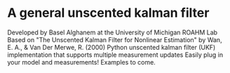# A general unscented kalman filter
Developed by Basel Alghanem at the University of Michigan ROAHM Lab
Based on "The Unscented Kalman Filter for Nonlinear Estimation" by Wan, E. A., & Van Der Merwe, R. (2000)
Python unscented kalman filter (UKF) implementation that supports multiple measurement updates
Easily plug in your model and measurements!
Examples to come.
